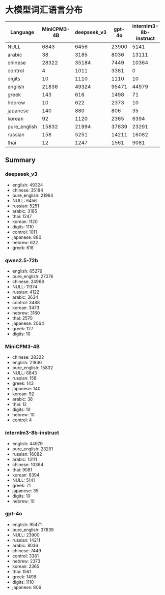 # 大模型词汇语言分布

| Language | MiniCPM3-4B | deepseek_v3 | gpt-4o | internlm3-8b-instruct | qwen2.5-72b | Total |
|----------|---|---|---|---|---|---|
| NULL | 6843 | 6456 | 23900 | 5141 | 11374 | 53714 |
| arabic | 38 | 3185 | 8036 | 13111 | 3634 | 28004 |
| chinese | 28322 | 35184 | 7449 | 10364 | 24966 | 106285 |
| control | 4 | 1011 | 3381 | 0 | 3488 | 7884 |
| digits | 10 | 1110 | 1110 | 10 | 10 | 2250 |
| english | 21836 | 49324 | 95471 | 44979 | 65279 | 276889 |
| greek | 143 | 616 | 1498 | 71 | 127 | 2455 |
| hebrew | 10 | 622 | 2373 | 10 | 3160 | 6175 |
| japanese | 140 | 880 | 806 | 35 | 2064 | 3925 |
| korean | 92 | 1120 | 2365 | 6394 | 3473 | 13444 |
| pure_english | 15832 | 21994 | 37839 | 23291 | 27376 | 126332 |
| russian | 158 | 5251 | 14211 | 16082 | 4122 | 39824 |
| thai | 12 | 1247 | 1561 | 9081 | 2570 | 14471 |

## Summary

### deepseek_v3

- english: 49324
- chinese: 35184
- pure_english: 21994
- NULL: 6456
- russian: 5251
- arabic: 3185
- thai: 1247
- korean: 1120
- digits: 1110
- control: 1011
- japanese: 880
- hebrew: 622
- greek: 616

### qwen2.5-72b

- english: 65279
- pure_english: 27376
- chinese: 24966
- NULL: 11374
- russian: 4122
- arabic: 3634
- control: 3488
- korean: 3473
- hebrew: 3160
- thai: 2570
- japanese: 2064
- greek: 127
- digits: 10

### MiniCPM3-4B

- chinese: 28322
- english: 21836
- pure_english: 15832
- NULL: 6843
- russian: 158
- greek: 143
- japanese: 140
- korean: 92
- arabic: 38
- thai: 12
- digits: 10
- hebrew: 10
- control: 4

### internlm3-8b-instruct

- english: 44979
- pure_english: 23291
- russian: 16082
- arabic: 13111
- chinese: 10364
- thai: 9081
- korean: 6394
- NULL: 5141
- greek: 71
- japanese: 35
- digits: 10
- hebrew: 10

### gpt-4o

- english: 95471
- pure_english: 37839
- NULL: 23900
- russian: 14211
- arabic: 8036
- chinese: 7449
- control: 3381
- hebrew: 2373
- korean: 2365
- thai: 1561
- greek: 1498
- digits: 1110
- japanese: 806


